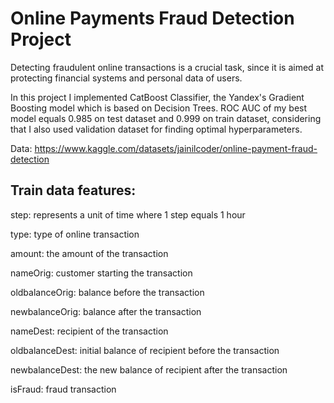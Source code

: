 # Online Payments Fraud Detection Project

Detecting fraudulent online transactions is a crucial task, since it is aimed at protecting financial systems and personal data of users.

In this project I implemented CatBoost Classifier, the Yandex's Gradient Boosting model which is based on Decision Trees. ROC AUC of my best model equals 0.985 on test dataset and 0.999 on train dataset, considering that I also used validation dataset for finding optimal hyperparameters.

Data: https://www.kaggle.com/datasets/jainilcoder/online-payment-fraud-detection

## Train data features: 

step: represents a unit of time where 1 step equals 1 hour

type: type of online transaction

amount: the amount of the transaction

nameOrig: customer starting the transaction

oldbalanceOrig: balance before the transaction

newbalanceOrig: balance after the transaction

nameDest: recipient of the transaction

oldbalanceDest: initial balance of recipient before the transaction

newbalanceDest: the new balance of recipient after the transaction

isFraud: fraud transaction

